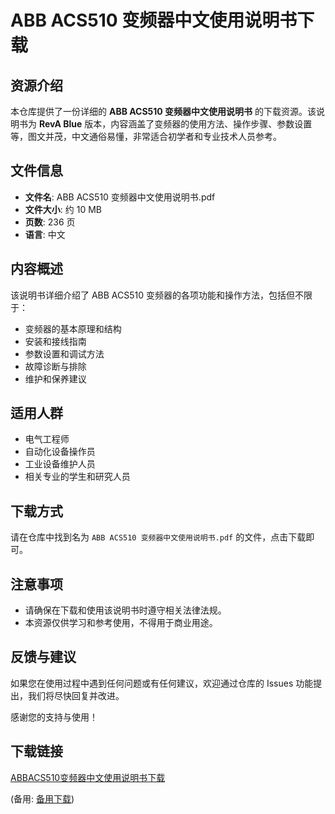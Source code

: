 # ABB ACS510 变频器中文使用说明书下载

## 资源介绍

本仓库提供了一份详细的 **ABB ACS510 变频器中文使用说明书** 的下载资源。该说明书为 **RevA Blue** 版本，内容涵盖了变频器的使用方法、操作步骤、参数设置等，图文并茂，中文通俗易懂，非常适合初学者和专业技术人员参考。

## 文件信息

- **文件名**: ABB ACS510 变频器中文使用说明书.pdf
- **文件大小**: 约 10 MB
- **页数**: 236 页
- **语言**: 中文

## 内容概述

该说明书详细介绍了 ABB ACS510 变频器的各项功能和操作方法，包括但不限于：

- 变频器的基本原理和结构
- 安装和接线指南
- 参数设置和调试方法
- 故障诊断与排除
- 维护和保养建议

## 适用人群

- 电气工程师
- 自动化设备操作员
- 工业设备维护人员
- 相关专业的学生和研究人员

## 下载方式

请在仓库中找到名为 `ABB ACS510 变频器中文使用说明书.pdf` 的文件，点击下载即可。

## 注意事项

- 请确保在下载和使用该说明书时遵守相关法律法规。
- 本资源仅供学习和参考使用，不得用于商业用途。

## 反馈与建议

如果您在使用过程中遇到任何问题或有任何建议，欢迎通过仓库的 Issues 功能提出，我们将尽快回复并改进。

感谢您的支持与使用！

## 下载链接
[ABBACS510变频器中文使用说明书下载](https://pan.quark.cn/s/cc363bc7915d) 

(备用: [备用下载](https://pan.baidu.com/s/1xS6p8xYui6Z2TW6oP30GAw?pwd=1234))
